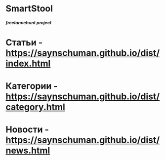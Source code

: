 # SmartStool
##### freelancehunt project

# Статьи - https://saynschuman.github.io/dist/index.html
# Категории - https://saynschuman.github.io/dist/category.html
# Новости - https://saynschuman.github.io/dist/news.html